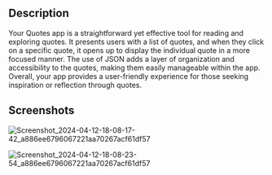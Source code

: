 
## Description

Your Quotes app is a straightforward yet effective tool for reading and exploring quotes. It presents users with a list of quotes, and when they click on a specific quote, it opens up to display the individual quote in a more focused manner. The use of JSON adds a layer of organization and accessibility to the quotes, making them easily manageable within the app. Overall, your app provides a user-friendly experience for those seeking inspiration or reflection through quotes.


## Screenshots




![Screenshot_2024-04-12-18-08-17-42_a886ee6796067221aa70267acf61df57](https://github.com/Yash-Kuvadiya/MyQuotes-App/assets/166684225/cf662f5a-e2fa-4182-a380-905e7fdf89d6)


![Screenshot_2024-04-12-18-08-23-54_a886ee6796067221aa70267acf61df57](https://github.com/Yash-Kuvadiya/MyQuotes-App/assets/166684225/6f1bb312-bd24-43f0-a417-e355d856ff29)
